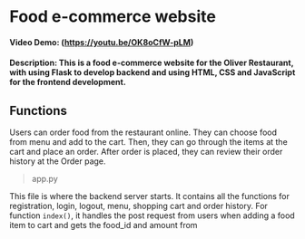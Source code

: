 # Food e-commerce website
#### Video Demo: (https://youtu.be/OK8oCfW-pLM)
#### Description: This is a food e-commerce website for the Oliver Restaurant, with using Flask to develop backend and using HTML, CSS and JavaScript for the frontend development.

## Functions
Users can order food from the restaurant online. They can choose food from menu and add to the cart. Then, they can go through the items at the cart and place an order. After order is placed, they can review their order history at the Order page.

>app.py

This file is where the backend server starts. It contains all the functions for registration, login, logout, menu, shopping cart and order history. For function `index()`, it handles the post request from users when adding a food item to cart and gets the food_id and amount from

